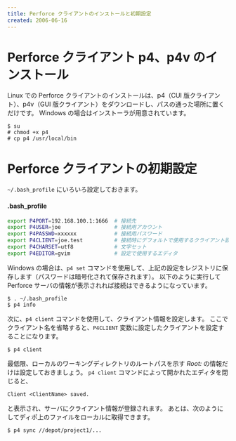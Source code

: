 ```yaml
---
title: Perforce クライアントのインストールと初期設定
created: 2006-06-16
---
```


Perforce クライアント p4、p4v のインストール
====
Linux での Perforce クライアントのインストールは、p4（CUI 版クライアント）、p4v（GUI 版クライアント）をダウンロードし、パスの通った場所に置くだけです。
Windows の場合はインストーラが用意されています。

```
$ su
# chmod +x p4
# cp p4 /usr/local/bin
```

Perforce クライアントの初期設定
====
`~/.bash_profile` にいろいろ設定しておきます。

#### .bash_profile
```bash
export P4PORT=192.168.100.1:1666  # 接続先
export P4USER=joe                 # 接続用アカウント
export P4PASSWD=xxxxxx            # 接続用パスワード
export P4CLIENT=joe.test          # 接続時にデフォルトで使用するクライアント設定名（新規のものでも可）
export P4CHARSET=utf8             # 文字セット
export P4EDITOR=gvim              # 設定で使用するエディタ
```

Windows の場合は、`p4 set` コマンドを使用して、上記の設定をレジストリに保存します（パスワードは暗号化されて保存されます）。
以下のように実行して Perforce サーバの情報が表示されれば接続はできるようになっています。

```
$ . ~/.bash_profile
$ p4 info
```

次に、`p4 client` コマンドを使用して、クライアント情報を設定します。
ここでクライアント名を省略すると、`P4CLIENT` 変数に設定したクライアントを設定することになります。

```
$ p4 client
```

最低限、ローカルのワーキングディレクトリのルートパスを示す *Root:* の情報だけは設定しておきましょう。
`p4 client` コマンドによって開かれたエディタを閉じると、

```
Client <ClientName> saved.
```

と表示され、サーバにクライアント情報が登録されます。
あとは、次のようにしてディポ上のファイルをローカルに取得できます。

```
$ p4 sync //depot/project1/...
```

